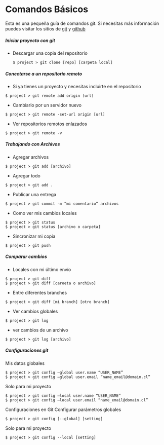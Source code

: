 Comandos Básicos 
================
Esta es una pequeña guía de comandos git. Si necesitas más información puedes visitar los sitios de [git](https://git-scm.com/) y [github](https://github.com/joshnh/Git-Commands)

##### Iniciar proyecto con git

* Descargar una copia del repositorio

	```
	$ project > git clone [repo] [carpeta local]
	```


##### Conectarse a un repositorio remoto
* Si ya tienes un proyecto y necesitas incluirte en el repositorio

```
$ project > git remote add origin [url]
```

* Cambiarlo por un servidor nuevo

```
$ project > git remote -set-url origin [url]
```

* Ver repositorios remotos enlazados

```
$ project > git remote -v
```


##### Trabajando con Archivos
* Agregar archivos

```
$ project > git add [archivo]
```

* Agregar todo

```
$ project > git add . 
```

* Publicar una entrega 

```
$ project > git commit -m “mi comentario” archivos
```

* Como ver mis cambios locales 
 
```
$ project > git status
$ project > git status [archivo o carpeta]
```

* Sincronizar mi copia 

```
$ project > git push
```


##### Comparar cambios
- Locales con mi último envío

```
$ project > git diff
$ project > git diff [caroeta o archivo]
```

- Entre diferentes branches 

```
$ project > git diff [mi branch] [otro branch]
```

* Ver cambios globales 

```
$ project > git log
```

* ver cambios de un archivo 

```
$ project > git log [archivo]
```


##### Configuraciones git
Mis datos globales

```
$ project > git config —global user.name “USER_NAME”
$ project > git config —global user.email “name_email@domain.cl”
```

Solo para mi proyecto

```
$ project > git config —local user.name “USER_NAME”
$ project > git config —local user.email “name_email@domain.cl”
```

Configuraciones en Git
Configurar parámetros globales

```
$ project > git config [--global] [setting] 
```

Solo para mi proyecto

```
$ project > git config --local [setting]
```
